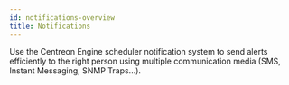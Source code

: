 ```yaml
---
id: notifications-overview
title: Notifications
---
```


Use the Centreon Engine scheduler notification system to send alerts efficiently 
to the right person using multiple communication media (SMS, Instant Messaging, SNMP Traps...).